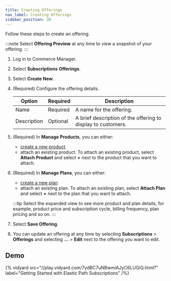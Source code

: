 ```yaml
---
title: Creating Offerings
nav_label: Creating Offerings
sidebar_position: 30
---
```


Follow these steps to create an offering.

:::note
Select **Offering Preview** at any time to view a snapshot of your offering.
:::

1. Log in to Commerce Manager.
2. Select **Subscriptions** **Offerings**.
3. Select **Create New**.
4. (Required) Configure the offering details.

   | Option      | Required | Description                                                  |
   |-------------|----------|--------------------------------------------------------------|
   | Name        | Required | A name for the offering.                                     |
   | Description | Optional | A brief description of the offering to display to customers. |

5. (Required) In **Manage Products**, you can either:

   - [create a new product](/docs/subscriptions/managing-products-cm).
   - attach an existing product. To attach an existing product, select **Attach Product** and select **+** next to the product that you want to attach.
6. (Required) In **Manage Plans**, you can either:

   - [create a new plan](/docs/subscriptions/managing-subscription-plans-cm)
   - attach an existing plan. To attach an existing plan, select **Attach Plan** and select **+** next to the plan that you want to attach.

   :::tip
   Select the expanded view to see more product and plan details, for example, product price and subscription cycle, billing frequency, plan pricing and so on.
   :::
7. Select **Save Offering**.
8. You can update an offering at any time by selecting **Subscriptions** > **Offerings** and selecting **...** > **Edit** next to the offering you want to edit.

## Demo

{% vidyard src="//play.vidyard.com/7ydBC7uNBwmiAJyC6LUGiQ.html?" label="Getting Started with Elastic Path Subscriptions" /%}




